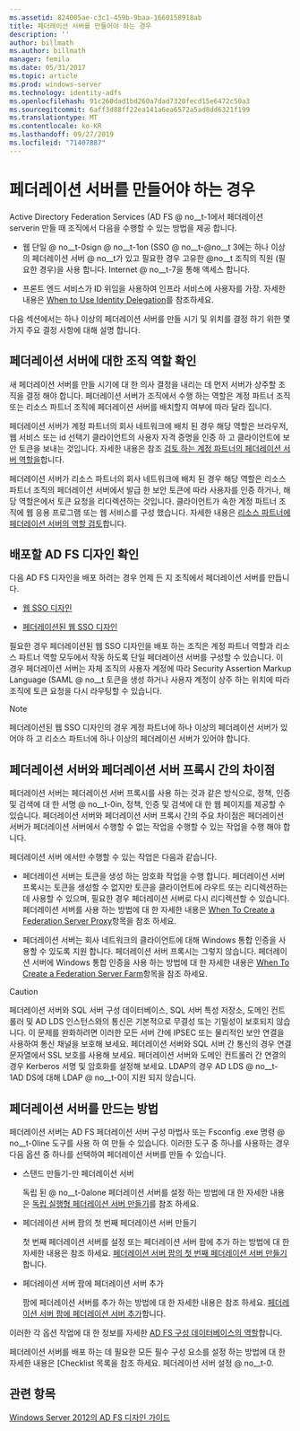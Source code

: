 ```yaml
---
ms.assetid: 824005ae-c3c1-459b-9baa-1660158918ab
title: 페더레이션 서버를 만들어야 하는 경우
description: ''
author: billmath
ms.author: billmath
manager: femila
ms.date: 05/31/2017
ms.topic: article
ms.prod: windows-server
ms.technology: identity-adfs
ms.openlocfilehash: 91c260dad1bd260a7dad7320fecd15e6472c50a3
ms.sourcegitcommit: 6aff3d88ff22ea141a6ea6572a5ad8dd6321f199
ms.translationtype: MT
ms.contentlocale: ko-KR
ms.lasthandoff: 09/27/2019
ms.locfileid: "71407887"
---
```

# <a name="when-to-create-a-federation-server"></a>페더레이션 서버를 만들어야 하는 경우

Active Directory Federation Services \(AD FS @ no__t-1에서 페더레이션 serverin 만들 때 조직에서 다음을 수행할 수 있는 방법을 제공 합니다.  
  
-   웹 단일 @ no__t-0sign @ no__t-1on \(SSO @ no__t-@no__t 3에는 하나 이상의 페더레이션 서버 @ no__t가 있고 필요한 경우 고유한 @no__t 조직의 직원 (필요한 경우)을 사용 합니다. Internet @ no__t-7을 통해 액세스 합니다.  
  
-   프론트 엔드 서비스가 ID 위임을 사용하여 인프라 서비스에 사용자를 가장. 자세한 내용은 [When to Use Identity Delegation](When-to-Use-Identity-Delegation.md)를 참조하세요.  
  
다음 섹션에서는 하나 이상의 페더레이션 서버를 만들 시기 및 위치를 결정 하기 위한 몇 가지 주요 결정 사항에 대해 설명 합니다.  
  
## <a name="determine-the-organizational-role-for-the-federation-server"></a>페더레이션 서버에 대한 조직 역할 확인  
새 페더레이션 서버를 만들 시기에 대 한 의사 결정을 내리는 데 먼저 서버가 상주할 조직을 결정 해야 합니다. 페더레이션 서버가 조직에서 수행 하는 역할은 계정 파트너 조직 또는 리소스 파트너 조직에 페더레이션 서버를 배치할지 여부에 따라 달라 집니다.  
  
페더레이션 서버가 계정 파트너의 회사 네트워크에 배치 된 경우 해당 역할은 브라우저, 웹 서비스 또는 id 선택기 클라이언트의 사용자 자격 증명을 인증 하 고 클라이언트에 보안 토큰을 보내는 것입니다. 자세한 내용은 참조 [검토 하는 계정 파트너의 페더레이션 서버 역할을](Review-the-Role-of-the-Federation-Server-in-the-Account-Partner.md)합니다.  
  
페더레이션 서버가 리소스 파트너의 회사 네트워크에 배치 된 경우 해당 역할은 리소스 파트너 조직의 페더레이션 서버에서 발급 한 보안 토큰에 따라 사용자를 인증 하거나, 해당 역할은에서 토큰 요청을 리디렉션하는 것입니다. 클라이언트가 속한 계정 파트너 조직에 웹 응용 프로그램 또는 웹 서비스를 구성 했습니다. 자세한 내용은 [리소스 파트너에 페더레이션 서버의 역할 검토](Review-the-Role-of-the-Federation-Server-in-the-Resource-Partner.md)합니다.  
  
## <a name="determine-which-ad-fs-design-to-deploy"></a>배포할 AD FS 디자인 확인  
다음 AD FS 디자인을 배포 하려는 경우 언제 든 지 조직에서 페더레이션 서버를 만듭니다.  
  
-   [웹 SSO 디자인](Web-SSO-Design.md)  
  
-   [페더레이션된 웹 SSO 디자인](Federated-Web-SSO-Design.md)  
  
필요한 경우 페더레이션된 웹 SSO 디자인을 배포 하는 조직은 계정 파트너 역할과 리소스 파트너 역할 모두에서 작동 하도록 단일 페더레이션 서버를 구성할 수 있습니다. 이 경우 페더레이션 서버는 자체 조직의 사용자 계정에 따라 Security Assertion Markup Language \(SAML @ no__t 토큰을 생성 하거나 사용자 계정이 상주 하는 위치에 따라 조직에 토큰 요청을 다시 라우팅할 수 있습니다.  
  
> [!NOTE]  
> 페더레이션된 웹 SSO 디자인의 경우 계정 파트너에 하나 이상의 페더레이션 서버가 있어야 하 고 리소스 파트너에 하나 이상의 페더레이션 서버가 있어야 합니다.  
  
## <a name="differences-between-a-federation-server-and-a-federation-server-proxy"></a>페더레이션 서버와 페더레이션 서버 프록시 간의 차이점  
페더레이션 서버는 페더레이션 서버 프록시를 사용 하는 것과 같은 방식으로, 정책, 인증 및 검색에 대 한 서명 @ no__t-0in, 정책, 인증 및 검색에 대 한 웹 페이지를 제공할 수 있습니다. 페더레이션 서버와 페더레이션 서버 프록시 간의 주요 차이점은 페더레이션 서버가 페더레이션 서버에서 수행할 수 없는 작업을 수행할 수 있는 작업을 수행 해야 합니다.  
  
페더레이션 서버 에서만 수행할 수 있는 작업은 다음과 같습니다.  
  
-   페더레이션 서버는 토큰을 생성 하는 암호화 작업을 수행 합니다. 페더레이션 서버 프록시는 토큰을 생성할 수 없지만 토큰을 클라이언트에 라우트 또는 리디렉션하는 데 사용할 수 있으며, 필요한 경우 페더레이션 서버로 다시 리디렉션할 수 있습니다. 페더레이션 서버를 사용 하는 방법에 대 한 자세한 내용은 [When To Create a Federation Server Proxy](When-to-Create-a-Federation-Server-Proxy.md)항목을 참조 하세요.  
  
-   페더레이션 서버는 회사 네트워크의 클라이언트에 대해 Windows 통합 인증을 사용할 수 있도록 지원 합니다. 페더레이션 서버 프록시는 그렇지 않습니다. 페더레이션 서버에 Windows 통합 인증을 사용 하는 방법에 대 한 자세한 내용은 [When To Create a Federation Server Farm](When-to-Create-a-Federation-Server-Farm.md)항목을 참조 하세요.  
  
> [!CAUTION]  
> 페더레이션 서버와 SQL 서버 구성 데이터베이스, SQL 서버 특성 저장소, 도메인 컨트롤러 및 AD LDS 인스턴스와의 통신은 기본적으로 무결성 또는 기밀성이 보호되지 않습니다. 이 문제를 완화하려면 이러한 모든 서버 간에 IPSEC 또는 물리적인 보안 연결을 사용하여 통신 채널을 보호해 보세요. 페더레이션 서버와 SQL 서버 간 통신의 경우 연결 문자열에서 SSL 보호를 사용해 보세요. 페더레이션 서버와 도메인 컨트롤러 간 연결의 경우 Kerberos 서명 및 암호화를 설정해 보세요. LDAP의 경우 AD LDS @ no__t-1AD DS에 대해 LDAP @ no__t-0이 지원 되지 않습니다.  
  
## <a name="how-to-create-a-federation-server"></a>페더레이션 서버를 만드는 방법  
페더레이션 서버는 AD FS 페더레이션 서버 구성 마법사 또는 Fsconfig .exe 명령 @ no__t-0line 도구를 사용 하 여 만들 수 있습니다. 이러한 도구 중 하나를 사용하는 경우 다음 옵션 중 하나를 선택하여 페더레이션 서버를 만들 수 있습니다.  
  
-   스탠드 만들기\-만 페더레이션 서버  
  
    독립 된 @ no__t-0alone 페더레이션 서버를 설정 하는 방법에 대 한 자세한 내용은 [독립 실행형 페더레이션 서버 만들기](../../ad-fs/deployment/Create-a-Stand-Alone-Federation-Server.md)를 참조 하세요.  
  
-   페더레이션 서버 팜의 첫 번째 페더레이션 서버 만들기  
  
    첫 번째 페더레이션 서버를 설정 또는 페더레이션 서버 팜에 추가 하는 방법에 대 한 자세한 내용은 참조 하세요. [페더레이션 서버 팜의 첫 번째 페더레이션 서버 만들기](../../ad-fs/deployment/Create-the-First-Federation-Server-in-a-Federation-Server-Farm.md)합니다.  
  
-   페더레이션 서버 팜에 페더레이션 서버 추가  
  
    팜에 페더레이션 서버를 추가 하는 방법에 대 한 자세한 내용은 참조 하세요. [페더레이션 서버 팜에 페더레이션 서버 추가](../../ad-fs/deployment/Add-a-Federation-Server-to-a-Federation-Server-Farm.md)합니다.  
  
이러한 각 옵션 작업에 대 한 정보를 자세한 [AD FS 구성 데이터베이스의 역할](../../ad-fs/technical-reference/The-Role-of-the-AD-FS-Configuration-Database.md)합니다.  
  
페더레이션 서버를 배포 하는 데 필요한 모든 필수 구성 요소를 설정 하는 방법에 대 한 자세한 내용은 [Checklist 목록을 참조 하세요. 페더레이션 서버 설정 @ no__t-0.  
  
## <a name="see-also"></a>관련 항목
[Windows Server 2012의 AD FS 디자인 가이드](AD-FS-Design-Guide-in-Windows-Server-2012.md)

